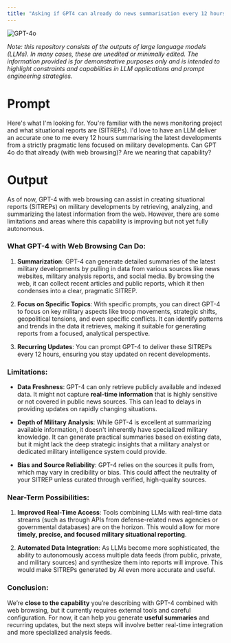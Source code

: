 ```yaml
---
title: "Asking if GPT4 can already do news summarisation every 12 hours"
---
```

![GPT-4o](https://img.shields.io/badge/GPT--4o-3333FF?style=for-the-badge&logo=openai&logoColor=white)



*Note: this repository consists of the outputs of large language models (LLMs). In many cases, these are unedited or minimally edited. The information provided is for demonstrative purposes only and is intended to highlight constraints and capabilities in LLM applications and prompt engineering strategies.*


# Prompt

Here's what I'm looking for. You're familiar with the news monitoring project and what situational reports are (SITREPs). I'd love to have an LLM deliver an accurate one to me every 12 hours summarising the latest developments from a strictly pragmatic lens focused on military developments. Can GPT 4o do that already (with web browsing)? Are we nearing that capability?

# Output

As of now, GPT-4 with web browsing can assist in creating situational reports (SITREPs) on military developments by retrieving, analyzing, and summarizing the latest information from the web. However, there are some limitations and areas where this capability is improving but not yet fully autonomous.

### What GPT-4 with Web Browsing Can Do:

1. **Summarization**: GPT-4 can generate detailed summaries of the latest military developments by pulling in data from various sources like news websites, military analysis reports, and social media. By browsing the web, it can collect recent articles and public reports, which it then condenses into a clear, pragmatic SITREP.

2. **Focus on Specific Topics**: With specific prompts, you can direct GPT-4 to focus on key military aspects like troop movements, strategic shifts, geopolitical tensions, and even specific conflicts. It can identify patterns and trends in the data it retrieves, making it suitable for generating reports from a focused, analytical perspective.

3. **Recurring Updates**: You can prompt GPT-4 to deliver these SITREPs every 12 hours, ensuring you stay updated on recent developments.

### Limitations:

- **Data Freshness**: GPT-4 can only retrieve publicly available and indexed data. It might not capture **real-time information** that is highly sensitive or not covered in public news sources. This can lead to delays in providing updates on rapidly changing situations.
  
- **Depth of Military Analysis**: While GPT-4 is excellent at summarizing available information, it doesn't inherently have specialized military knowledge. It can generate practical summaries based on existing data, but it might lack the deep strategic insights that a military analyst or dedicated military intelligence system could provide.

- **Bias and Source Reliability**: GPT-4 relies on the sources it pulls from, which may vary in credibility or bias. This could affect the neutrality of your SITREP unless curated through verified, high-quality sources.

### Near-Term Possibilities:

1. **Improved Real-Time Access**: Tools combining LLMs with real-time data streams (such as through APIs from defense-related news agencies or governmental databases) are on the horizon. This would allow for more **timely, precise, and focused military situational reporting**.

2. **Automated Data Integration**: As LLMs become more sophisticated, the ability to autonomously access multiple data feeds (from public, private, and military sources) and synthesize them into reports will improve. This would make SITREPs generated by AI even more accurate and useful.

### Conclusion:
We’re **close to the capability** you’re describing with GPT-4 combined with web browsing, but it currently requires external tools and careful configuration. For now, it can help you generate **useful summaries** and recurring updates, but the next steps will involve better real-time integration and more specialized analysis feeds.